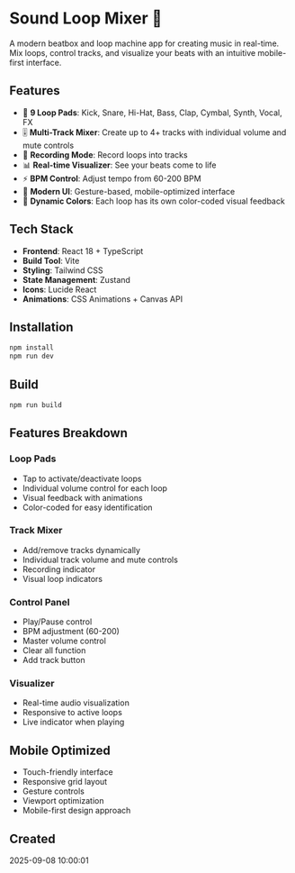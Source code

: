 # Sound Loop Mixer 🎵

A modern beatbox and loop machine app for creating music in real-time. Mix loops, control tracks, and visualize your beats with an intuitive mobile-first interface.

## Features

- 🎹 **9 Loop Pads**: Kick, Snare, Hi-Hat, Bass, Clap, Cymbal, Synth, Vocal, FX
- 🎚️ **Multi-Track Mixer**: Create up to 4+ tracks with individual volume and mute controls
- 🎤 **Recording Mode**: Record loops into tracks
- 📊 **Real-time Visualizer**: See your beats come to life
- ⚡ **BPM Control**: Adjust tempo from 60-200 BPM
- 🎨 **Modern UI**: Gesture-based, mobile-optimized interface
- 🌈 **Dynamic Colors**: Each loop has its own color-coded visual feedback

## Tech Stack

- **Frontend**: React 18 + TypeScript
- **Build Tool**: Vite
- **Styling**: Tailwind CSS
- **State Management**: Zustand
- **Icons**: Lucide React
- **Animations**: CSS Animations + Canvas API

## Installation

```bash
npm install
npm run dev
```

## Build

```bash
npm run build
```

## Features Breakdown

### Loop Pads
- Tap to activate/deactivate loops
- Individual volume control for each loop
- Visual feedback with animations
- Color-coded for easy identification

### Track Mixer
- Add/remove tracks dynamically
- Individual track volume and mute controls
- Recording indicator
- Visual loop indicators

### Control Panel
- Play/Pause control
- BPM adjustment (60-200)
- Master volume control
- Clear all function
- Add track button

### Visualizer
- Real-time audio visualization
- Responsive to active loops
- Live indicator when playing

## Mobile Optimized

- Touch-friendly interface
- Responsive grid layout
- Gesture controls
- Viewport optimization
- Mobile-first design approach

## Created

2025-09-08 10:00:01